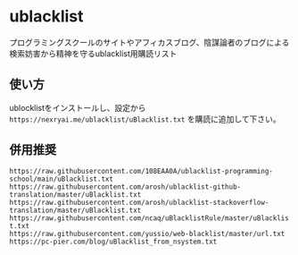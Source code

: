 # ublacklist
プログラミングスクールのサイトやアフィカスブログ、陰謀論者のブログによる検索妨害から精神を守るublacklist用購読リスト

## 使い方
ublocklistをインストールし、設定から`https://nexryai.me/ublacklist/uBlacklist.txt` を購読に追加して下さい。

## 併用推奨
`https://raw.githubusercontent.com/108EAA0A/ublacklist-programming-school/main/uBlacklist.txt` <br>
`https://raw.githubusercontent.com/arosh/ublacklist-github-translation/master/uBlacklist.txt` <br>
`https://raw.githubusercontent.com/arosh/ublacklist-stackoverflow-translation/master/uBlacklist.txt` <br>
`https://raw.githubusercontent.com/ncaq/uBlacklistRule/master/uBlacklist.txt` <br>
`https://raw.githubusercontent.com/yussio/web-blacklist/master/url.txt` <br>
`https://pc-pier.com/blog/uBlacklist_from_nsystem.txt`

